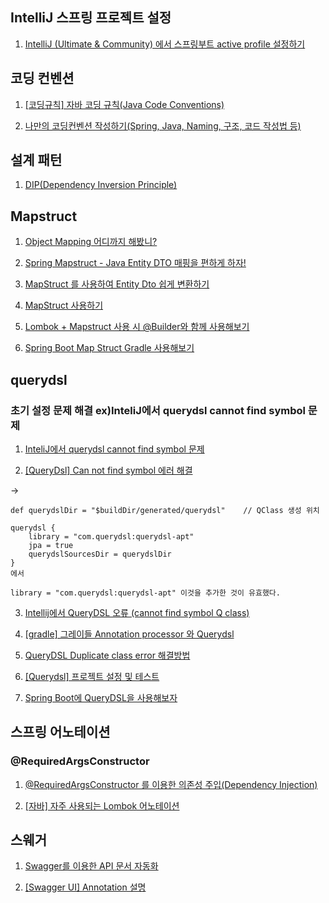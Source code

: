## IntelliJ 스프링 프로젝트 설정

1. [IntelliJ (Ultimate & Community) 에서 스프링부트 active profile 설정하기](https://jojoldu.tistory.com/547)

## 코딩 컨벤션

1. [[코딩규칙] 자바 코딩 규칙(Java Code Conventions)](https://myeonguni.tistory.com/1596)

2. [나만의 코딩컨벤션 작성하기(Spring, Java, Naming, 구조, 코드 작성법 등)](https://jobc.tistory.com/212)

## 설계 패턴

1. [DIP(Dependency Inversion Principle)](https://shinsunyoung.tistory.com/82)

## Mapstruct

1. [Object Mapping 어디까지 해봤니?](https://meetup.toast.com/posts/213)

2. [Spring Mapstruct - Java Entity DTO 매핑을 편하게 하자!](https://huisam.tistory.com/entry/mapStruct)

3. [MapStruct 를 사용하여 Entity Dto 쉽게 변환하기](https://dev-alxndr.tistory.com/38)

4. [MapStruct 사용하기](https://www.skyer9.pe.kr/wordpress/?p=1596)

5. [Lombok + Mapstruct 사용 시 @Builder와 함께 사용해보기](https://kuckjwi0928.tistory.com/12)

6. [Spring Boot Map Struct Gradle 사용해보기](https://shinsunyoung.tistory.com/44)

## querydsl 

### 초기 설정 문제 해결 ex)InteliJ에서 querydsl cannot find symbol 문제

1. [InteliJ에서 querydsl cannot find symbol 문제](https://dev-monkey-dugi.tistory.com/42)

2. [[QueryDsl] Can not find symbol 에러 해결](https://bgpark.tistory.com/157)

-> 
```
def querydslDir = "$buildDir/generated/querydsl"    // QClass 생성 위치

querydsl {
    library = "com.querydsl:querydsl-apt"              
    jpa = true
    querydslSourcesDir = querydslDir
}
에서

library = "com.querydsl:querydsl-apt" 이것을 추가한 것이 유효했다.

```



3. [Intellij에서 QueryDSL 오류 (cannot find symbol Q class)](https://devfoxstar.github.io/java/intellij-querydsl-error/)

4. [[gradle] 그레이들 Annotation processor 와 Querydsl](https://honeymon.io/tech/2020/07/09/gradle-annotation-processor-with-querydsl.html)

5. [QueryDSL Duplicate class error 해결방법](https://leoheo.github.io/QueryDSL_duplicate_class_error/)

6. [[Querydsl] 프로젝트 설정 및 테스트](https://jaime-note.tistory.com/67)

7. [Spring Boot에 QueryDSL을 사용해보자](https://tecoble.techcourse.co.kr/post/2021-08-08-basic-querydsl/)

## 스프링 어노테이션 

### @RequiredArgsConstructor

1. [@RequiredArgsConstructor 를 이용한 의존성 주입(Dependency Injection)](https://medium.com/webeveloper/requiredargsconstructor-%EB%A5%BC-%EC%9D%B4%EC%9A%A9%ED%95%9C-%EC%9D%98%EC%A1%B4%EC%84%B1-%EC%A3%BC%EC%9E%85-dependency-injection-4f1b0ac33561)

2. [[자바] 자주 사용되는 Lombok 어노테이션](https://www.daleseo.com/lombok-popular-annotations/)

## 스웨거
1. [Swagger를 이용한 API 문서 자동화](https://jjingho.tistory.com/8)

2. [[Swagger UI] Annotation 설명](https://velog.io/@gillog/Swagger-UI-Annotation-%EC%84%A4%EB%AA%85)